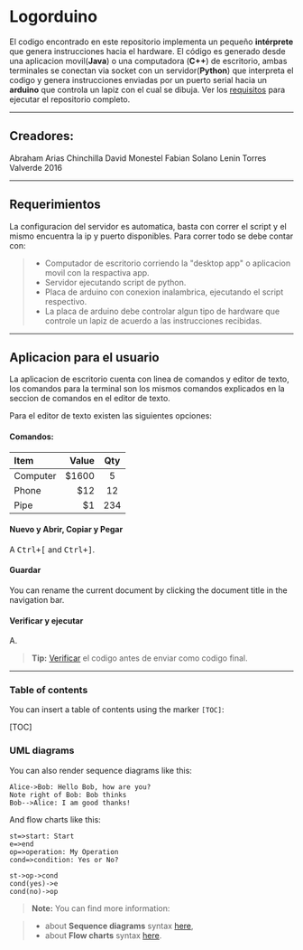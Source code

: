 Logorduino
===================


El codigo encontrado en este repositorio implementa un pequeño **intérprete** que genera instrucciones hacia el hardware. El código es generado desde una aplicacion movil(**Java**) o una computadora (**C++**) de escritorio, ambas terminales se conectan via socket con un servidor(**Python**) que interpreta el codigo y genera instrucciones enviadas por un puerto serial hacia un **arduino** que controla un lapiz con el cual se dibuja. Ver los [<i class="icon-refresh"></i> requisitos](#Requerimientos)  para ejecutar el repositorio completo.

----------


Creadores:
-------------
Abraham Arias Chinchilla
David Monestel
Fabian Solano
Lenin Torres Valverde
2016

-------------

Requerimientos
-------------

La configuracion del servidor es automatica, basta con correr el script y el mismo encuentra la ip y puerto disponibles. Para correr todo se debe contar con:

> - Computador de escritorio corriendo la "desktop app" o aplicacion movil con la respactiva app.
> - Servidor ejecutando script de python.
> - Placa de arduino con conexion inalambrica, ejecutando el script respectivo. 
> - La placa de arduino debe controlar algun tipo de hardware que controle un lapiz de acuerdo a las instrucciones recibidas.

-------------

Aplicacion para el usuario
-------------

La aplicacion de escritorio cuenta con linea de comandos y editor de texto, los comandos para la terminal son los mismos comandos explicados en la seccion de comandos en el editor de texto.

Para el editor de texto existen las siguientes opciones:

#### <i class="icon-file"></i> Comandos:

| Item     | Value | Qty   |
| :------- | ----: | :---: |
| Computer | $1600 |  5    |
| Phone    | $12   |  12   |
| Pipe     | $1    |  234  |


#### <i class="icon-folder-open"></i> Nuevo y Abrir, Copiar y Pegar

A <kbd>Ctrl+[</kbd> and <kbd>Ctrl+]</kbd>.

#### <i class="icon-pencil"></i> Guardar

You can rename the current document by clicking the document title in the navigation bar.


#### <i class="icon-hdd"></i> Verificar y ejecutar

A.

> **Tip:** [<i class="icon-upload"></i> Verificar](#Verificaryejecutar) el codigo antes de enviar como codigo final.

----------


### Table of contents

You can insert a table of contents using the marker `[TOC]`:

[TOC]





### UML diagrams

You can also render sequence diagrams like this:

```sequence
Alice->Bob: Hello Bob, how are you?
Note right of Bob: Bob thinks
Bob-->Alice: I am good thanks!
```

And flow charts like this:

```flow
st=>start: Start
e=>end
op=>operation: My Operation
cond=>condition: Yes or No?

st->op->cond
cond(yes)->e
cond(no)->op
```

> **Note:** You can find more information:

> - about **Sequence diagrams** syntax [here][1],
> - about **Flow charts** syntax [here][2].



  [1]: http://math.stackexchange.com/
  [2]: http://daringfireball.net/projects/markdown/syntax "Markdown"

